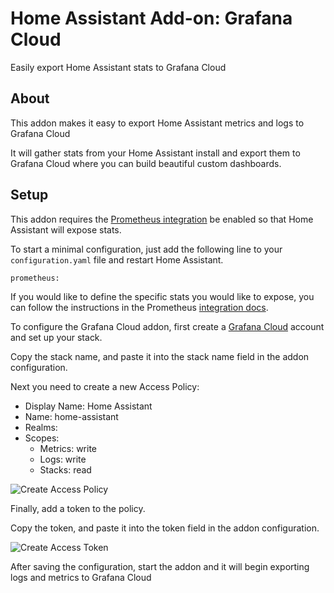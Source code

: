 # Home Assistant Add-on: Grafana Cloud

Easily export Home Assistant stats to Grafana Cloud

## About

This addon makes it easy to export Home Assistant metrics and logs to Grafana Cloud

It will gather stats from your Home Assistant install and export them to Grafana Cloud where you can build beautiful custom dashboards.

## Setup

This addon requires the [Prometheus integration](https://www.home-assistant.io/integrations/prometheus/) be enabled so that Home Assistant will expose stats.

To start a minimal configuration, just add the following line to your `configuration.yaml` file and restart Home Assistant.

```
prometheus:
```

If you would like to define the specific stats you would like to expose, you can follow the instructions in the Prometheus [integration docs](https://www.home-assistant.io/integrations/prometheus/).

To configure the Grafana Cloud addon, first create a [Grafana Cloud](https://grafana.com/products/cloud/) account and set up your stack.

Copy the stack name, and paste it into the stack name field in the addon configuration.

Next you need to create a new Access Policy:

- Display Name: Home Assistant
- Name: home-assistant
- Realms: <your stack>
- Scopes:
  - Metrics: write
  - Logs: write
  - Stacks: read

![Create Access Policy](https://github.com/grafana/home-assistant-addons/tree/main/grafana_cloud/images/create-access-policy.png)

Finally, add a token to the policy.

Copy the token, and paste it into the token field in the addon configuration.

![Create Access Token](https://github.com/grafana/home-assistant-addons/tree/main/grafana_cloud/images/create-access-token.png)

After saving the configuration, start the addon and it will begin exporting logs and metrics to Grafana Cloud

[grafana]: https://grafana.com
[grafana-cloud]: https://grafana.com/products/cloud/
[grafana-agent]: https://grafana.com/docs/agent/latest/
[integration]: https://grafana.com/solutions/home-assistant/monitor/
